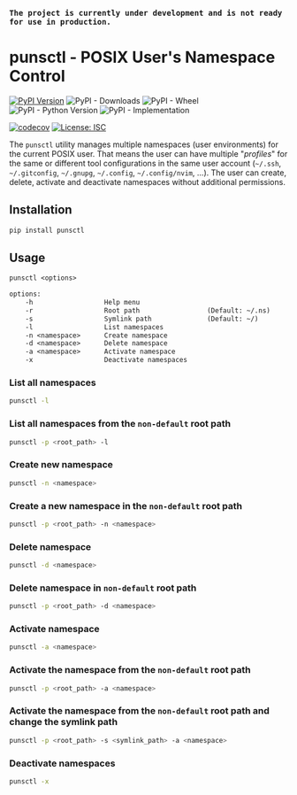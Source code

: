 ### `The project is currently under development and is not ready for use in production.`

# punsctl - POSIX User's Namespace Control

[![PyPI Version](https://img.shields.io/pypi/v/punsctl)](https://pypi.python.org/pypi/punsctl)
![PyPI - Downloads](https://img.shields.io/pypi/dm/punsctl?style=flat-square)
![PyPI - Wheel](https://img.shields.io/pypi/wheel/punsctl)
![PyPI - Python Version](https://img.shields.io/pypi/pyversions/punsctl)
![PyPI - Implementation](https://img.shields.io/pypi/implementation/punsctl)

[![codecov](https://codecov.io/github/alekbuza/punsctl/branch/main/graph/badge.svg?token=OMHOSME5ZB)](https://codecov.io/github/alekbuza/punsctl)
[![License: ISC](https://img.shields.io/badge/License-ISC-blue.svg)](https://opensource.org/licenses/ISC)


The `punsctl` utility manages multiple namespaces (user environments) for the current POSIX user.
That means the user can have multiple "_profiles_" for the same or different tool configurations in the same user account
(`~/.ssh`, `~/.gitconfig`, `~/.gnupg`, `~/.config`, `~/.config/nvim`, ...).
The user can create, delete, activate and deactivate namespaces without additional permissions.

## Installation

```sh
pip install punsctl
```

## Usage

```txt
punsctl <options>

options:
    -h                  Help menu
    -r                  Root path                 (Default: ~/.ns)
    -s                  Symlink path              (Default: ~/)
    -l                  List namespaces
    -n <namespace>      Create namespace
    -d <namespace>      Delete namespace
    -a <namespace>      Activate namespace
    -x                  Deactivate namespaces
```

### List all namespaces
```sh
punsctl -l
```

### List all namespaces from the `non-default` root path
```sh
punsctl -p <root_path> -l
```

### Create new namespace
```sh
punsctl -n <namespace>
```

### Create a new namespace in the `non-default` root path
```sh
punsctl -p <root_path> -n <namespace>
```

### Delete namespace
```sh
punsctl -d <namespace>
```

### Delete namespace in `non-default` root path
```sh
punsctl -p <root_path> -d <namespace>
```

### Activate namespace
```sh
punsctl -a <namespace>
```

### Activate the namespace from the `non-default` root path
```sh
punsctl -p <root_path> -a <namespace>
```

### Activate the namespace from the `non-default` root path and change the symlink path

```sh
punsctl -p <root_path> -s <symlink_path> -a <namespace>
```

### Deactivate namespaces
```sh
punsctl -x
```

